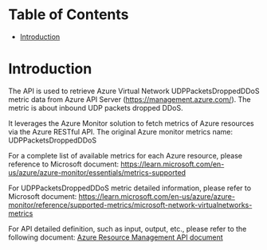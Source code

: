 # Table of Contents
- [Introduction](#introduction)


# Introduction <a name="introduction"></a>
The API is used to retrieve Azure Virtual Network UDPPacketsDroppedDDoS metric data from Azure API Server (https://management.azure.com/). The metric is about inbound UDP packets dropped DDoS.



It leverages the Azure Monitor solution to fetch metrics of Azure resources via the Azure RESTful API. The original Azure monitor metrics name: UDPPacketsDroppedDDoS



For a complete list of available metrics for each Azure resource, please reference to Microsoft document: https://learn.microsoft.com/en-us/azure/azure-monitor/essentials/metrics-supported

For UDPPacketsDroppedDDoS metric detailed information, please refer to Microsoft document: https://learn.microsoft.com/en-us/azure/azure-monitor/reference/supported-metrics/microsoft-network-virtualnetworks-metrics

For API detailed definition, such as input, output, etc., please refer to the following document:
[Azure Resource Management API document](https://learn.microsoft.com/en-us/rest/api/monitor/metrics/list?view=rest-monitor-2023-10-01&tabs=HTTP)
